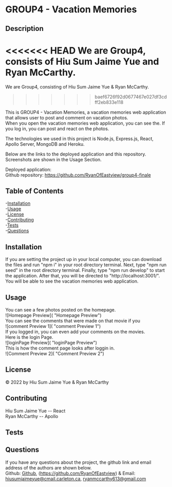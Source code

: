 # GROUP4 - Vacation Memories

## Description

<<<<<<< HEAD
We are Group4, consists of Hiu Sum Jaime Yue and Ryan McCarthy.
=======
We are Group4, consisting of Hiu Sum Jaime Yue & Ryan McCarthy.
>>>>>>> baef6726f92d0677467e027df3cdff2eb833e118

This is GROUP4 - Vacation Memories, a vacation memories web application that allows user to post and comment on vacation photos.  
When you open the vacation memories web application, you can see the.
If you log in, you can post and react on the photos.

The technologies we used in this project is Node.js, Express.js, React, Apollo Server, MongoDB and Heroku.

Below are the links to the deployed application and this repository. Screenshots are shown in the Usage Section.

Deployed application:  
Github repository: https://github.com/RyanOfEastview/group4-finale

## Table of Contents

-[Installation](#installation)  
-[Usage](#usage)  
-[License](#license)  
-[Contributing](#contributing)  
-[Tests](#tests)  
-[Questions](#questions)

## Installation

If you are setting the project up in your local computer, you can download the files and run "npm i" in your root directory terminal. Next, type "npm run seed" in the root directory terminal. Finally, type "npm run develop" to start the application. After that, you will be directed to "http://localhost:3001/". You will be able to see the vacation memories web application.

## Usage

You can see a few photos posted on the homepage.  
![Homepage Preview]( "Homepage Preview")  
You can see the comments that were made on that movie if you  
![comment Preview 1]( "comment Preview 1")  
If you logged in, you can even add your comments on the movies.  
Here is the login Page.  
![loginPage Preview]( "loginPage Preview")  
This is how the comment page looks after loggin in.  
![Comment Preview 2]( "Comment Preview 2")

## License

&copy; 2022 by Hiu Sum Jaime Yue & Ryan McCarthy

## Contributing

Hiu Sum Jaime Yue -- React  
Ryan McCarthy -- Apollo

## Tests

## Questions

If you have any questions about the project,
the github link and email address of the authors are shown below.  
Github: [Github](https://github.com/HiuSumJaimeYue), (https://github.com/RyanOfEastview)
& Email: [hiusumjaimeyue@cmail.carleton.ca](mailto:hiusumjaimeyue@cmail.carleton.ca), [ryanmccarthy613@gmail.com](mailto:ryanmccarthy613@gmail.com)
